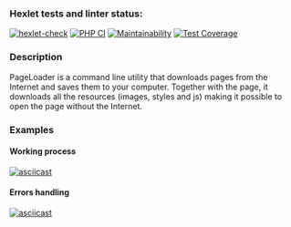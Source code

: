 ### Hexlet tests and linter status:
[![hexlet-check](https://github.com/InfluxOW/php-testing-project-lvl1/actions/workflows/hexlet-check.yml/badge.svg?branch=hexlet)](https://github.com/InfluxOW/php-testing-project-lvl1/actions/workflows/hexlet-check.yml)
[![PHP CI](https://github.com/InfluxOW/php-testing-project-lvl1/actions/workflows/master.yaml/badge.svg?branch=master)](https://github.com/InfluxOW/php-testing-project-lvl1/actions/workflows/master.yaml)
[![Maintainability](https://api.codeclimate.com/v1/badges/f997993e3a9f2ca773cc/maintainability)](https://codeclimate.com/github/InfluxOW/php-testing-project-lvl1/maintainability)
[![Test Coverage](https://api.codeclimate.com/v1/badges/f997993e3a9f2ca773cc/test_coverage)](https://codeclimate.com/github/InfluxOW/php-testing-project-lvl1/test_coverage)

### Description

PageLoader is a command line utility that downloads pages from the Internet and saves them to your computer. Together with the page, it downloads all the resources (images, styles and js) making it possible to open the page without the Internet.

### Examples

#### Working process

[![asciicast](https://asciinema.org/a/s6ttunFdANA8KWmOznsX4mTW5.svg)](https://asciinema.org/a/s6ttunFdANA8KWmOznsX4mTW5)

#### Errors handling

[![asciicast](https://asciinema.org/a/8bx4kBzPCef6n3lBLmexU8e3N.svg)](https://asciinema.org/a/8bx4kBzPCef6n3lBLmexU8e3N)
